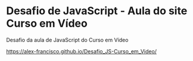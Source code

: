 # Desafio de JavaScript - Aula do site Curso em Vídeo

Desafio da aula de JavaScript do Curso em Vídeo

<https://alex-francisco.github.io/Desafio_JS-Curso_em_Video/>
